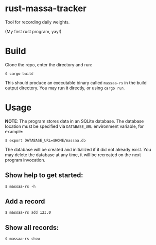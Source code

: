 # rust-massa-tracker

Tool for recording daily weights.

(My first rust program, yay!)

# Build

Clone the repo, enter the directory and run:

    $ cargo build

This should produce an executable binary called `massaa-rs` in the build
output directory. You may run it directly, or using `cargo run`.

# Usage

**NOTE**: The program stores data in an SQLite database. The database location
must be specified via `DATABASE_URL` environment variable, for example:

    $ export DATABASE_URL=$HOME/massaa.db

The database will be created and initialized if it did not already exist.
You may delete the database at any time, it will be recreated on the next
program invocation.

## Show help to get started:

    $ massaa-rs -h

## Add a record

    $ massaa-rs add 123.0

## Show all records:

    $ massaa-rs show

